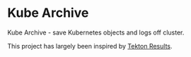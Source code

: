 # Kube Archive

Kube Archive - save Kubernetes objects and logs off cluster.

This project has largely been inspired by [Tekton Results](https://github.com/tektoncd/results).


